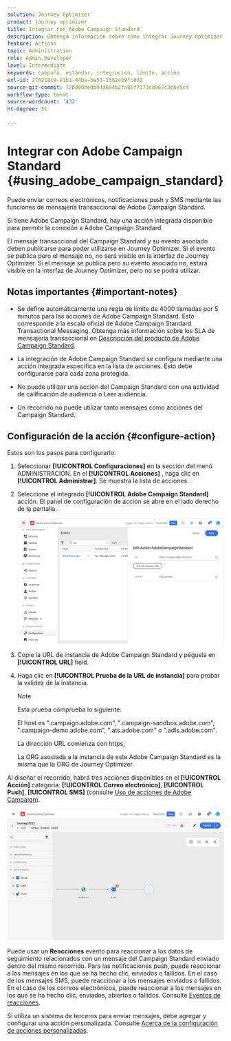 ```yaml
---
solution: Journey Optimizer
product: journey optimizer
title: Integrar con Adobe Campaign Standard
description: Obtenga información sobre cómo integrar Journey Optimizer con Adobe Campaign Standard
feature: Actions
topic: Administration
role: Admin,Developer
level: Intermediate
keywords: campaña, estándar, integración, límite, acción
exl-id: 2f0218c9-e1b1-44ba-be51-15824b9fc6d2
source-git-commit: 72bd00dedb943604b2fa85f7173cd967c3cbe5c4
workflow-type: tm+mt
source-wordcount: '433'
ht-degree: 5%

---
```


# Integrar con Adobe Campaign Standard {#using_adobe_campaign_standard}

Puede enviar correos electrónicos, notificaciones push y SMS mediante las funciones de mensajería transaccional de Adobe Campaign Standard.

Si tiene Adobe Campaign Standard, hay una acción integrada disponible para permitir la conexión a Adobe Campaign Standard.

El mensaje transaccional del Campaign Standard y su evento asociado deben publicarse para poder utilizarse en Journey Optimizer. Si el evento se publica pero el mensaje no, no será visible en la interfaz de Journey Optimizer. Si el mensaje se publica pero su evento asociado no, estará visible en la interfaz de Journey Optimizer, pero no se podrá utilizar.

## Notas importantes {#important-notes}

* Se define automáticamente una regla de límite de 4000 llamadas por 5 minutos para las acciones de Adobe Campaign Standard. Esto corresponde a la escala oficial de Adobe Campaign Standard Transactional Messaging. Obtenga más información sobre los SLA de mensajería transaccional en [Descripción del producto de Adobe Campaign Standard](https://helpx.adobe.com/legal/product-descriptions/campaign-standard.html).

* La integración de Adobe Campaign Standard se configura mediante una acción integrada específica en la lista de acciones. Esto debe configurarse para cada zona protegida.

* No puede utilizar una acción del Campaign Standard con una actividad de calificación de audiencia o Leer audiencia.

* Un recorrido no puede utilizar tanto mensajes como acciones del Campaign Standard.

## Configuración de la acción {#configure-action}

Estos son los pasos para configurarlo:

1. Seleccionar **[!UICONTROL Configuraciones]** en la sección del menú ADMINISTRACIÓN. En el  **[!UICONTROL Acciones]** , haga clic en **[!UICONTROL Administrar]**. Se muestra la lista de acciones.

1. Seleccione el integrado **[!UICONTROL Adobe Campaign Standard]** acción. El panel de configuración de acción se abre en el lado derecho de la pantalla.

   ![](assets/actioncampaign.png)

1. Copie la URL de instancia de Adobe Campaign Standard y péguela en **[!UICONTROL URL]** field.

1. Haga clic en **[!UICONTROL Prueba de la URL de instancia]** para probar la validez de la instancia.

   >[!NOTE]
   >
   >Esta prueba comprueba lo siguiente:
   >
   >El host es &quot;.campaign.adobe.com&quot;, &quot;.campaign-sandbox.adobe.com&quot;, &quot;.campaign-demo.adobe.com&quot;, &quot;.ats.adobe.com&quot; o &quot;.adls.adobe.com&quot;.
   >
   >La dirección URL comienza con https,
   >
   >La ORG asociada a la instancia de este Adobe Campaign Standard es la misma que la ORG de Journey Optimizer.

Al diseñar el recorrido, habrá tres acciones disponibles en el **[!UICONTROL Acción]** categoría: **[!UICONTROL Correo electrónico]**, **[!UICONTROL Push]**, **[!UICONTROL SMS]** (consulte [Uso de acciones de Adobe Campaign](../building-journeys/using-adobe-campaign-standard.md)).

![](assets/journey58.png)

Puede usar un **Reacciones** evento para reaccionar a los datos de seguimiento relacionados con un mensaje del Campaign Standard enviado dentro del mismo recorrido. Para las notificaciones push, puede reaccionar a los mensajes en los que se ha hecho clic, enviados o fallidos. En el caso de los mensajes SMS, puede reaccionar a los mensajes enviados o fallidos. En el caso de los correos electrónicos, puede reaccionar a los mensajes en los que se ha hecho clic, enviados, abiertos o fallidos. Consulte [Eventos de reacciones](../building-journeys/reaction-events.md).

Si utiliza un sistema de terceros para enviar mensajes, debe agregar y configurar una acción personalizada. Consulte [Acerca de la configuración de acciones personalizadas](../action/about-custom-action-configuration.md).
